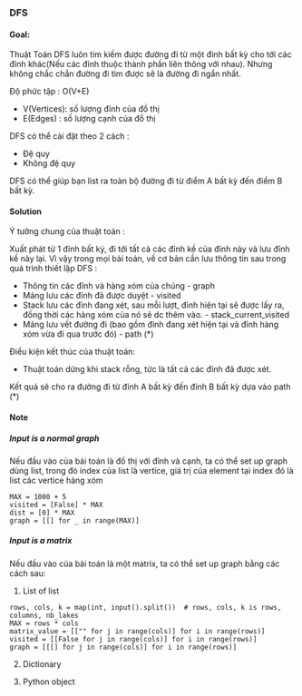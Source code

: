 ### DFS

#### Goal:

Thuật Toán DFS luôn tìm kiếm được đường đi từ một đỉnh bất kỳ cho tới các đỉnh khác(Nếu các đỉnh thuộc thành phần liên thông với nhau). Nhưng không chắc chắn đường đi tìm được sẽ là đường đi ngắn nhất.

Độ phức tập : O(V+E)
- V(Vertices): số lượng đỉnh của đồ thị
- E(Edges) : số lượng cạnh của đồ thị

DFS có thể cài đặt theo 2 cách :
- Đệ quy
- Không đệ quy

DFS có thể giúp bạn list ra toàn bộ đường đi từ điểm A bất kỳ đến điểm B bất kỳ. 

#### Solution

Ý tưởng chung của thuật toán :

Xuất phát từ 1 đỉnh bất kỳ, đi tới tất cả các đỉnh kề của đỉnh này và lưu đỉnh kề này lại. Vì vậy trong mọi bài toán, về cơ bản cần lưu thông tin sau trong quá trình thiết lập DFS :
- Thông tin các đỉnh và hàng xóm của chúng - graph
- Mảng lưu các đỉnh đã được duyệt - visited
- Stack lưu các đỉnh đang xét, sau mỗi lượt, đỉnh hiện tại sẽ được lấy ra, đồng thời các hàng xóm của nó sẽ dc thêm vào. - stack_current_visited
- Mảng lưu vết đường đi (bao gồm đỉnh đang xét hiện tại và đỉnh hàng xóm vừa đi qua trước đó) - path (*)

Điều kiện kết thúc của thuật toán:
- Thuật toán dừng khi stack rỗng, tức là tất cả các đỉnh đã được xét.

Kết quả sẽ cho ra đường đi từ đỉnh A bất kỳ đến đỉnh B bất kỳ dựa vào path (*)

#### Note

##### Input is a normal graph
Nếu đầu vào của bài toán là đồ thị với đỉnh và cạnh, ta có thể set up graph dùng list, trong đó index của list là vertice, giá trị của element tại index đó là list các vertice hàng xóm
```
MAX = 1000 + 5
visited = [False] * MAX
dist = [0] * MAX
graph = [[] for _ in range(MAX)]
```

##### Input is a matrix
Nếu đầu vào của bài toán là một matrix, ta có thể set up graph bằng các cách sau:
1. List of list 
```
rows, cols, k = map(int, input().split())  # rows, cols, k is rows, columns, nb_lakes
MAX = rows * cols
matrix_value = [["" for j in range(cols)] for i in range(rows)]
visited = [[False for j in range(cols)] for i in range(rows)]
graph = [[[] for j in range(cols)] for i in range(rows)]
```

2. Dictionary 



3. Python object


